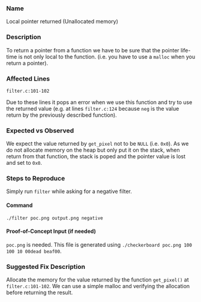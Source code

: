 ### Name
Local pointer returned (Unallocated memory)

### Description
To return a pointer from a function we have to be sure that the pointer life-time is not only local to the function.
(i.e. you have to use a `malloc` when you return a pointer).

### Affected Lines
`filter.c:101-102`

Due to these lines it pops an error when we use this function and try to use the returned value
(e.g. at lines `filter.c:124` because `neg` is the value return by the previously described function).

### Expected vs Observed
We expect the value returned by `get_pixel` not to be `NULL` (i.e. `0x0`).
As we do not allocate memory on the heap but only put it on the stack, when
return from that function, the stack is poped and the pointer value is lost and
set to `0x0`.

### Steps to Reproduce
Simply run `filter` while asking for a negative filter.

#### Command
```
./filter poc.png output.png negative
```

#### Proof-of-Concept Input (if needed)
`poc.png` is needed. This file is generated using `./checkerboard poc.png 100 100 10 00dead beaf00`.

### Suggested Fix Description
Allocate the memory for the value returned by the function `get_pixel()` at `filter.c:101-102`.
We can use a simple malloc and verifying the allocation before returning the result.
